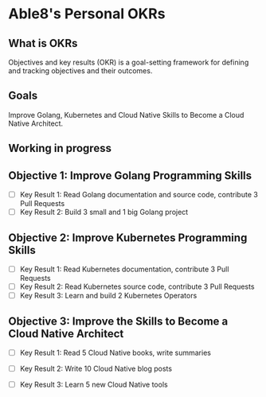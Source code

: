 # Able8's Personal OKRs


## What is OKRs

Objectives and key results (OKR) is a goal-setting framework for defining and tracking objectives and their outcomes. 

## Goals

Improve Golang, Kubernetes and Cloud Native Skills to Become a Cloud Native Architect.

## Working in progress

## Objective 1: Improve Golang Programming Skills

- [ ] Key Result 1: Read Golang documentation and source code, contribute 3 Pull Requests
- [ ] Key Result 2: Build 3 small and 1 big Golang project

## Objective 2: Improve Kubernetes Programming Skills

- [ ] Key Result 1: Read Kubernetes documentation, contribute 3 Pull Requests
- [ ] Key Result 2: Read Kubernetes source code, contribute 3 Pull Requests
- [ ] Key Result 3: Learn and build 2 Kubernetes Operators

## Objective 3: Improve the Skills to Become a Cloud Native Architect

- [ ] Key Result 1: Read 5 Cloud Native books, write summaries
- [ ] Key Result 2: Write 10 Cloud Native blog posts
- [ ] Key Result 3: Learn 5 new Cloud Native tools

